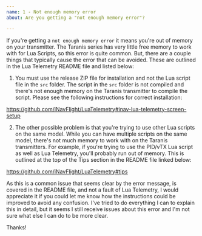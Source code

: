```yaml
---
name: 1 - Not enough memory error
about: Are you getting a "not enough memory error"?

---
```


If you're getting a `not enough memory error` it means you're out of memory on your transmitter.  The Taranis series has very little free memory to work with for Lua Scripts, so this error is quite common.  But, there are a couple things that typically cause the error that can be avoided.  These are outlined in the Lua Telemetry README file and listed below:

1) You must use the release ZIP file for installation and not the Lua script file in the `src` folder.  The script in the `src` folder is not compiled and there's not enough memory on the Taranis transmitter to compile the script.  Please see the following instructions for correct installation:

https://github.com/iNavFlight/LuaTelemetry#inav-lua-telemetry-screen-setup

2) The other possible problem is that you're trying to use other Lua scripts on the same model. While you can have multiple scripts on the same model, there's not much memory to work with on the Taranis transmitters. For example, if you're trying to use the PID/vTX Lua script as well as Lua Telemetry, you'll probably run out of memory.  This is outlined at the top of the Tips section in the README file linked below:

https://github.com/iNavFlight/LuaTelemetry#tips


As this is a common issue that seems clear by the error message, is covered in the README file, and not a fault of Lua Telemetry, I would appreciate it if you could let me know how the instructions could be improved to avoid any confusion.  I've tried to do everything I can to explain this in detail, but it seems I still receive issues about this error and I'm not sure what else I can do to be more clear.

Thanks!